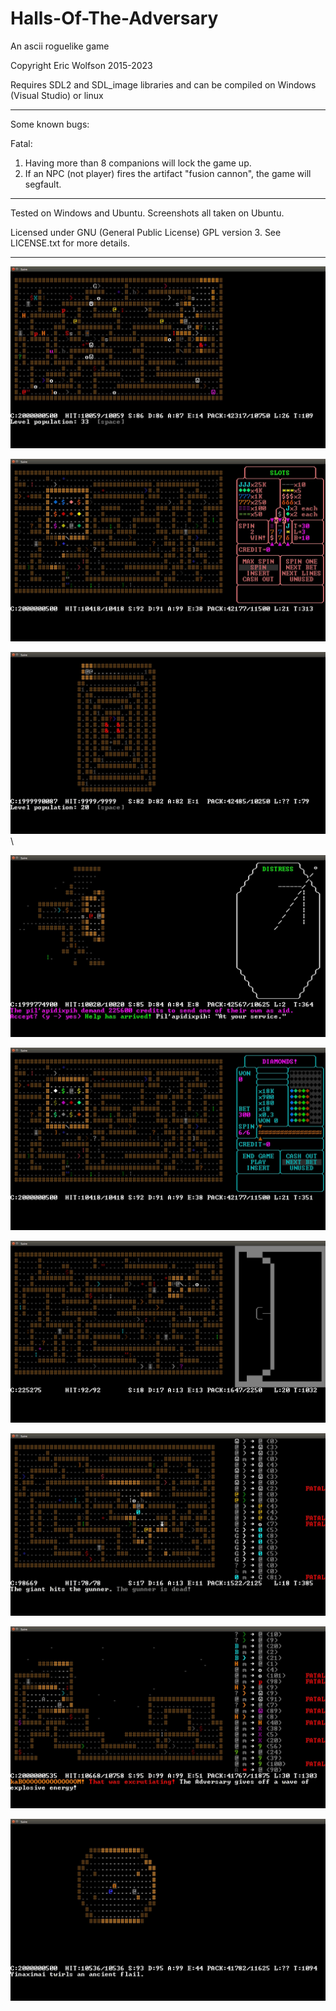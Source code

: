 # Halls-Of-The-Adversary
An ascii roguelike game

Copyright Eric Wolfson 2015-2023

Requires SDL2 and SDL_image libraries and can be compiled on Windows (Visual Studio) or linux

---

Some known bugs:

Fatal:
1) Having more than 8 companions will lock the game up.
2) If an NPC (not player) fires the artifact "fusion cannon", the game will segfault.

---

Tested on Windows and Ubuntu. Screenshots all taken on Ubuntu.

Licensed under GNU (General Public License) GPL version 3. See LICENSE.txt for more details.

---

![Alt text](/screenshots/screenshot1.jpg?raw=true "Screenshot1")

![Alt text](/screenshots/Casino1.jpg?raw=true "Casino1")

![Alt text](/screenshots/SpecialLevelLayout.jpg?raw=true "SpecialLevelLayout")\

![Alt text](/screenshots/SatelliteTransaction.jpg?raw=true "transaction")

![Alt text](/screenshots/MachinesHaveRandomAttributes2.jpg?raw=true "attributes2")

![Alt text](/screenshots/ArmsDealerHideout.jpg?raw=true "Hideout")

![Alt text](/screenshots/NPCAttackingAnotherNPC.jpg?raw=true "npcattack")

![Alt text](/screenshots/FinalBoss.jpg?raw=true "boss3")

![Alt text](/screenshots/SpecialLevel2.jpg?raw=true "boss2")


